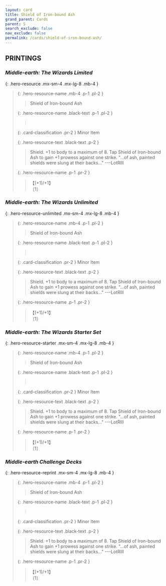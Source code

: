 ```yaml
---
layout: card
title: Shield of Iron-bound Ash
grand_parent: Cards
parent: S
search_exclude: false
nav_exclude: false
permalink: /cards/shield-of-iron-bound-ash/
---
```


## PRINTINGS


### _Middle-earth: The Wizards Limited_

{: .hero-resource .mx-sm-4 .mx-lg-8 .mb-4 }
> {: .hero-resource-name .mb-4 .p-1 .pl-2 }
> > <div class="card-mp"></div>
> > <div class="card-name">Shield of Iron-bound Ash</div>
>
> {: .hero-resource-name .black-text .p-1 .pl-2 }
> > &nbsp;
>
> {: .card-classification .pr-2 }
> Minor Item
>
> {: .hero-resource-text .black-text .p-2 }
> > Shield. +1 to body to a maximum of 8. Tap Shield of Iron-bound Ash to gain +1 prowess against one strike.  "...of ash, painted shields were slung at their backs..." ---LotRIII 
> 
> {: .hero-resource-name .p-1 .pr-2 }
> > <div class="card-shield">【(+1)/+1】</div>
> > <div class="card-corruption">〔1〕</div>

### _Middle-earth: The Wizards Unlimited_

{: .hero-resource-unlimited .mx-sm-4 .mx-lg-8 .mb-4 }
> {: .hero-resource-name .mb-4 .p-1 .pl-2 }
> > <div class="card-mp"></div>
> > <div class="card-name">Shield of Iron-bound Ash</div>
>
> {: .hero-resource-name .black-text .p-1 .pl-2 }
> > &nbsp;
>
> {: .card-classification .pr-2 }
> Minor Item
>
> {: .hero-resource-text .black-text .p-2 }
> > Shield. +1 to body to a maximum of 8. Tap Shield of Iron-bound Ash to gain +1 prowess against one strike.  "...of ash, painted shields were slung at their backs..." ---LotRIII 
> 
> {: .hero-resource-name .p-1 .pr-2 }
> > <div class="card-shield">【(+1)/+1】</div>
> > <div class="card-corruption">〔1〕</div>

### _Middle-earth: The Wizards Starter Set_

{: .hero-resource-starter .mx-sm-4 .mx-lg-8 .mb-4 }
> {: .hero-resource-name .mb-4 .p-1 .pl-2 }
> > <div class="card-mp"></div>
> > <div class="card-name">Shield of Iron-bound Ash</div>
>
> {: .hero-resource-name .black-text .p-1 .pl-2 }
> > &nbsp;
>
> {: .card-classification .pr-2 }
> Minor Item
>
> {: .hero-resource-text .black-text .p-2 }
> > Shield. +1 to body to a maximum of 8. Tap Shield of Iron-bound Ash to gain +1 prowess against one strike.  "...of ash, painted shields were slung at their backs..." ---LotRIII 
> 
> {: .hero-resource-name .p-1 .pr-2 }
> > <div class="card-shield">【(+1)/+1】</div>
> > <div class="card-corruption">〔1〕</div>

### _Middle-earth Challenge Decks_

{: .hero-resource-reprint .mx-sm-4 .mx-lg-8 .mb-4 }
> {: .hero-resource-name .mb-4 .p-1 .pl-2 }
> > <div class="card-mp"></div>
> > <div class="card-name">Shield of Iron-bound Ash</div>
>
> {: .hero-resource-name .black-text .p-1 .pl-2 }
> > &nbsp;
>
> {: .card-classification .pr-2 }
> Minor Item
>
> {: .hero-resource-text .black-text .p-2 }
> > Shield. +1 to body to a maximum of 8. Tap Shield of Iron-bound Ash to gain +1 prowess against one strike.  "...of ash, painted shields were slung at their backs..." ---LotRIII 
> 
> {: .hero-resource-name .p-1 .pr-2 }
> > <div class="card-shield">【(+1)/+1】</div>
> > <div class="card-corruption">〔1〕</div>
